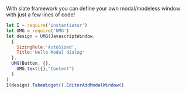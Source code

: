 With slate framework you can define your own modal/modeless window with just a few lines of code!

```js
let I = require('instantiator')
let UMG = require('UMG')
let design = UMG(JavascriptWindow, 
  {
    SizingRule:'AutoSized', 
    Title:'Hello Modal dialog'
  },
  UMG(Button, {},
    UMG.text({},"Content")
  )
)
I(design).TakeWidget().EditorAddModalWindow()
```